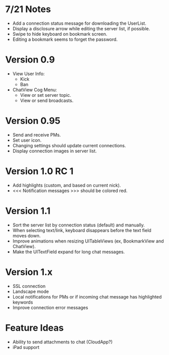 # 7/21 Notes
* Add a connection status message for downloading the UserList.
* Display a disclosure arrow while editing the server list, if possible.
* Swipe to hide keyboard on bookmark screen.
* Editing a bookmark seems to forget the password.

# Version 0.9
* View User Info:
    * Kick
    * Ban
* ChatView Cog Menu:
    * View or set server topic.
    * View or send broadcasts.

# Version 0.95
* Send and receive PMs.
* Set user icon.
* Changing settings should update current connections.
* Display connection images in server list.

# Version 1.0 RC 1
* Add highlights (custom, and based on current nick).
* <<< Notification messages >>> should be colored red.

# Version 1.1
* Sort the server list by connection status (default) and manually.
* When selecting text/link, keyboard disappears before the text field moves down.
* Improve animations when resizing UITableViews (ex, BookmarkView and ChatView).
* Make the UITextField expand for long chat messages.

# Version 1.x
* SSL connection
* Landscape mode
* Local notifications for PMs or if incoming chat message has highlighted keywords
* Improve connection error messages

# Feature Ideas
* Ability to send attachments to chat (CloudApp?)
* iPad support